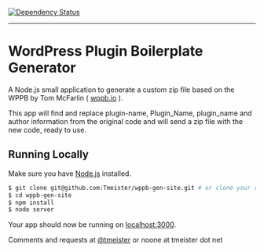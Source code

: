 [![Dependency Status](https://david-dm.org/tmeister/wppb-gen-site.svg)](https://david-dm.org/tmeister/wppb-gen-site)
___

# WordPress Plugin Boilerplate Generator

A Node.js small application to generate a custom zip file based on the WPPB by Tom McFarlin ( [wppb.io](http://wppb.io) ).

This app will find and replace plugin-name, Plugin_Name, plugin_name and author information from the original code and will send a zip file with the new code, ready to use.

## Running Locally

Make sure you have [Node.js](http://nodejs.org/) installed.

```sh
$ git clone git@github.com:Tmeister/wppb-gen-site.git # or clone your own fork
$ cd wppb-gen-site
$ npm install
$ node server
```

Your app should now be running on [localhost:3000](http://localhost:3000/).

Comments and requests at [@tmeister](https://twitter.com/tmeister) or noone at tmeister dot net

